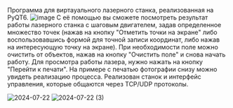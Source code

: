 Программа для виртауального лазерного станка, реализованная на PyQT6.
![image](https://github.com/user-attachments/assets/105d9dd9-7783-462c-a5a4-6104eeb0656d)
С её помощью вы сможете посмотреть результат работы лазерного станка с шаговым двигателем, задав определенное множество точек (нажав на кнопку "Отметить точки на экране" либо воспользовавшись формой для точной записи координат, либо нажав на интересующую точку на экране). При необходимости поле можно очистить от объектов, нажав на кнопку "Очистить поле" и снова начать работу. Для просмотра работы лазера, нужно нажать на кнопку "Перейти к печати". На примере с печатью фотографии снизу можно увидеть реализацию процесса. Реализован станок и интерфейс управления, которые общаются через TCP/UDP протоколы.

![2024-07-22](https://github.com/user-attachments/assets/a51de999-a79f-4178-940d-3c39b6159566)
![2024-07-22 (3)](https://github.com/user-attachments/assets/bf4ea253-5e1b-4ccb-98d2-a14371646da3)

